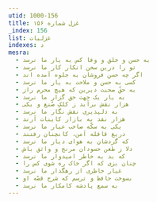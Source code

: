 ```yaml
---
utid: 1000-156
title: غزل شماره ۱۵۶
_index: 156
list: غزلیات
indexes: د
mesra:
  - به حسن و خلق و وفا کس به یار ما نرسد
  - تو را درین سخن انکار کار ما نرسد
  - اگر چه حسن فروشان به جلوه آمده اند
  - کسی به حسن و ملاحت به یار ما نرسد
  - به حقّ صحبت دیرین که هیچ محرم راز
  - به یار یک جهت حق گزار ما نرسد
  - هزار نقش برآید ز کلکِ صُنع و یکی
  - به دلپذیری نقش نگار ما نرسد
  - هزار نقد به بازار کاینات آرند
  - یکی به سکّه صاحب عیار ما نرسد
  - دریغ قافله اَمن، کانچنان رفتند
  - که گردشان به هوای دیار ما نرسد
  - دلا ز طعن حسودان مرنج و واثق باش
  - که بد به خاطر امیدوار ما نرسد
  - چنان بزی که اگر خاک ره شوی کس را
  - غبار خاطری از رهگذار ما نرسد
  - بسوخت حافظ و ترسم که شرح قصّه او
  - به سمع پادشه کامکار ما نرسد
---
```

